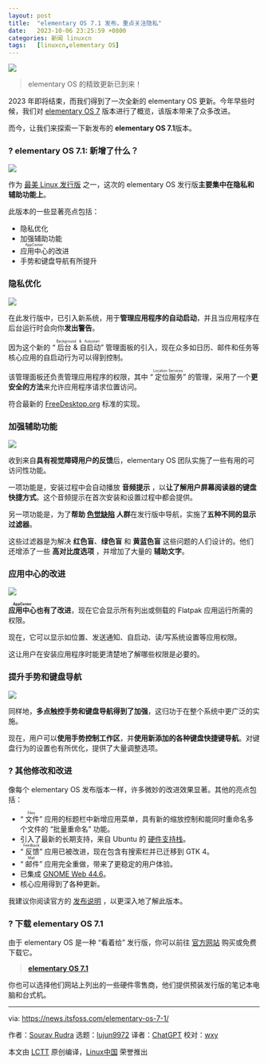 ```yaml
---
layout: post
title:	"elementary OS 7.1 发布，重点关注隐私"
date:	2023-10-06 23:25:59 +0800 
categories:	新闻 linuxcn 
tags:	[linuxcn,elementary OS]
---
```



![](/Asserts/Images/album/202310/06/232453yxlnckyvn3bb28n9.jpg)



> 
> elementary OS 的精致更新已到来！
> 
> 
> 


2023 年即将结束，而我们得到了一次全新的 elementary OS 更新。今年早些时候，我们对 [elementary OS 7](https://news.itsfoss.com/elementary-os-7-release/) 版本进行了概览，该版本带来了众多改进。


而今，让我们来探索一下新发布的 **elementary OS 7.1**版本。


### ? elementary OS 7.1: 新增了什么？


![](/Asserts/Images/album/202310/06/232559g9dopve2x9tccypk.jpg)


作为 [最美 Linux 发行版](https://itsfoss.com/beautiful-linux-distributions/) 之一，这次的 elementary OS 发行版**主要集中在隐私和辅助功能上**。


此版本的一些显著亮点包括：


* 隐私优化
* 加强辅助功能
* <ruby> 应用中心 <rt>  AppCenter </rt></ruby> 的改进
* 手势和键盘导航有所提升


### 隐私优化


![](/Asserts/Images/album/202310/06/232559b32mt494abt55sbt.png)


在此发行版中，已引入新系统，用于**管理应用程序的自动启动**，并且当应用程序在后台运行时会向你**发出警告**。


因为这个新的 “<ruby> 后台 &amp; 自启动 <rt>  Background &amp; Autostart </rt></ruby>” 管理面板的引入，现在众多如日历、邮件和任务等核心应用的自启动行为可以得到控制。


该管理面板还负责管理应用程序的权限，其中 “<ruby> 定位服务 <rt>  Location Services </rt></ruby>” 的管理，采用了一个**更安全的方法**来允许应用程序请求位置访问。


符合最新的 [FreeDesktop.org](https://www.freedesktop.org/wiki/) 标准的实现。


### 加强辅助功能


![](/Asserts/Images/album/202310/06/232601fua0kyqaq15oqkea.png)


收到来自**具有视觉障碍用户的反馈**后，elementary OS 团队实施了一些有用的可访问性功能。


一项功能是，安装过程中会自动播放 **音频提示** ，以**让了解用户屏幕阅读器的键盘快捷方式**。这个音频提示在首次安装和设置过程中都会提供。


另一项功能是，为了**帮助 [色觉缺陷](https://en.wikipedia.org/wiki/Color_blindness) 人群**在发行版中导航，实施了**五种不同的显示过滤器**。


这些过滤器是为解决 **红色盲**、**绿色盲** 和 **黄蓝色盲** 这些问题的人们设计的。他们还增添了一些 **高对比度选项** ，并增加了大量的 **辅助文字**。


### 应用中心的改进


![](/Asserts/Images/album/202310/06/232602we6web2g8czmz6e7.png)


**<ruby> 应用中心 <rt>  AppCenter </rt></ruby> 也有了改进**，现在它会显示所有列出或侧载的 Flatpak 应用运行所需的权限。


现在，它可以显示如位置、发送通知、自启动、读/写系统设置等应用权限。


这让用户在安装应用程序时能更清楚地了解哪些权限是必要的。


### 提升手势和键盘导航


![](/Asserts/Images/album/202310/06/232602vipzlkk7ekeqimmi.png)


同样地，**多点触控手势和键盘导航得到了加强**，这归功于在整个系统中更广泛的实施。


现在，用户可以**使用手势控制工作区**，并**使用新添加的各种键盘快捷键导航**。对键盘行为的设置也有所优化，提供了大量调整选项。


### ?️ 其他修改和改进


像每个 elementary OS 发布版本一样，许多微妙的改进效果显著。其他的亮点包括：


* “<ruby> 文件 <rt>  Files </rt></ruby>” 应用的标题栏中新增应用菜单，具有新的缩放控制和能同时重命名多个文件的 “批量重命名” 功能。
* 引入了最新的长期支持，来自 Ubuntu 的 [硬件支持栈](https://wiki.ubuntu.com/Kernel/LTSEnablementStack)。
* “<ruby> 反馈 <rt>  Feedback </rt></ruby>” 应用已被改进，现在包含有搜索栏并已迁移到 GTK 4。
* “<ruby> 邮件 <rt>  Mail </rt></ruby>” 应用完全重做，带来了更稳定的用户体验。
* 已集成 [GNOME Web 44.6](https://gitlab.gnome.org/GNOME/epiphany/-/releases/44.6)。
* 核心应用得到了各种更新。


我建议你阅读官方的 [发布说明](https://blog.elementary.io/os-7-1-available-now/) ，以更深入地了解此版本。


### ? 下载 elementary OS 7.1


由于 elementary OS 是一种 “看着给” 发行版，你可以前往 [官方网站](https://elementary.io/) 购买或免费下载它。



> 
> **[elementary OS 7.1](https://elementary.io/)**
> 
> 
> 


你也可以选择他们网站上列出的一些硬件零售商，他们提供预装发行版的笔记本电脑和台式机。




---


via: <https://news.itsfoss.com/elementary-os-7-1/>


作者：[Sourav Rudra](https://news.itsfoss.com/author/sourav/) 选题：[lujun9972](https://github.com/lujun9972) 译者：[ChatGPT](https://linux.cn/lctt/ChatGPT) 校对：[wxy](https://github.com/wxy)


本文由 [LCTT](https://github.com/LCTT/TranslateProject) 原创编译，[Linux中国](https://linux.cn/) 荣誉推出
